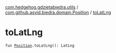 [com.hedgehog.gdzietabiedra.utils](../index.md) / [com.github.asvid.biedra.domain.Position](index.md) / [toLatLng](./to-lat-lng.md)

# toLatLng

`fun `[`Position`](file:/home/adam/repo/GdzieTaBiedra/docs/domain/com.github.asvid.biedra.domain/-position/index.md)`.toLatLng(): LatLng`